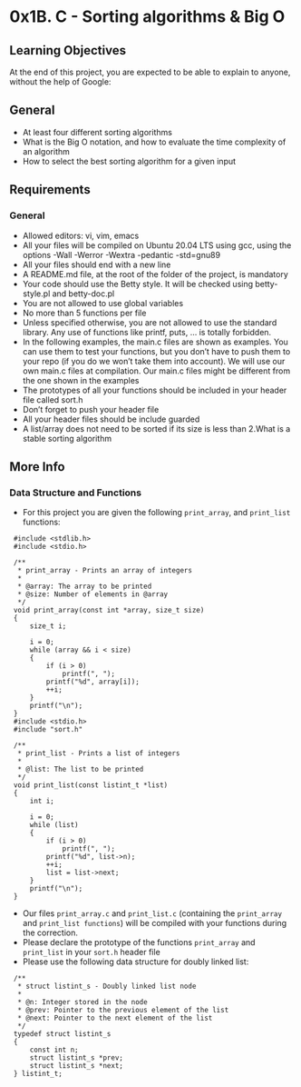 # 0x1B. C - Sorting algorithms & Big O

## Learning Objectives
At the end of this project, you are expected to be able to explain to anyone, without the help of Google:

## General
- At least four different sorting algorithms
- What is the Big O notation, and how to evaluate the time complexity of an algorithm
- How to select the best sorting algorithm for a given input


## Requirements
### General
- Allowed editors: vi, vim, emacs
- All your files will be compiled on Ubuntu 20.04 LTS using gcc, using the options -Wall -Werror -Wextra -pedantic -std=gnu89
- All your files should end with a new line
- A README.md file, at the root of the folder of the project, is mandatory
- Your code should use the Betty style. It will be checked using betty-style.pl and betty-doc.pl
- You are not allowed to use global variables
- No more than 5 functions per file
- Unless specified otherwise, you are not allowed to use the standard library. Any use of functions like printf, puts, … is totally forbidden.
- In the following examples, the main.c files are shown as examples. You can use them to test your functions, but you don’t have to push them to your repo (if you do we won’t take them into account). We will use our own main.c files at compilation. Our main.c files might be different from the one shown in the examples
- The prototypes of all your functions should be included in your header file called sort.h
- Don’t forget to push your header file
- All your header files should be include guarded
- A list/array does not need to be sorted if its size is less than 2.What is a stable sorting algorithm

## More Info

### Data Structure and Functions
- For this project you are given the following `print_array`, and `print_list` functions:


```
 #include <stdlib.h>
 #include <stdio.h>

 /**
  * print_array - Prints an array of integers
  *
  * @array: The array to be printed
  * @size: Number of elements in @array
  */
 void print_array(const int *array, size_t size)
 {
     size_t i;
 
     i = 0;
     while (array && i < size)
     {
         if (i > 0)
             printf(", ");
         printf("%d", array[i]);
         ++i;
     }
     printf("\n");
 }
 #include <stdio.h>
 #include "sort.h"

 /**
  * print_list - Prints a list of integers
  *
  * @list: The list to be printed
  */
 void print_list(const listint_t *list)
 {
     int i;
 
     i = 0;
     while (list)
     {
         if (i > 0)
             printf(", ");
         printf("%d", list->n);
         ++i;
         list = list->next;
     }
     printf("\n");
 }

```

- Our files `print_array.c` and `print_list.c` (containing the `print_array` and `print_list functions`) will be compiled with your functions during the correction.
- Please declare the prototype of the functions `print_array` and `print_list` in your `sort.h` header file
- Please use the following data structure for doubly linked list:

```
 /**
  * struct listint_s - Doubly linked list node
  *
  * @n: Integer stored in the node
  * @prev: Pointer to the previous element of the list
  * @next: Pointer to the next element of the list
  */
 typedef struct listint_s
 {
     const int n;
     struct listint_s *prev;
     struct listint_s *next;
 } listint_t;
```
